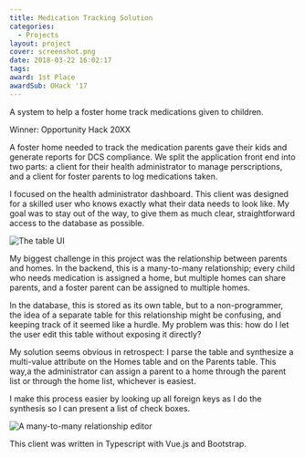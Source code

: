 ```yaml
---
title: Medication Tracking Solution
categories:
  - Projects
layout: project
cover: screenshot.png
date: 2018-03-22 16:02:17
tags:
award: 1st Place
awardSub: OHack '17
---
```

A system to help a foster home track medications given to children.

<!-- more -->
Winner: Opportunity Hack 20XX

A foster home needed to track the medication parents gave their kids and generate reports for DCS compliance. We split the application front end into two parts: a client for their health administrator to manage perscriptions, and a client for foster parents to log medications taken.

I focused on the health administrator dashboard. This client was designed for a skilled user who knows exactly what their data needs to look like. My goal was to stay out of the way, to give them as much clear, straightforward access to the database as possible.

![The table UI](screenshot.png)

My biggest challenge in this project was the relationship between parents and homes. In the backend, this is a many-to-many relationship; every child who needs medication is assigned a home, but multiple homes can share parents, and a foster parent can be assigned to multiple homes.

In the database, this is stored as its own table, but to a non-programmer, the idea of a separate table for this relationship might be confusing, and keeping track of it seemed like a hurdle. My problem was this: how do I let the user edit this table without exposing it directly?

My solution seems obvious in retrospect: I parse the table and synthesize a multi-value attribute on the Homes table and on the Parents table. This way,a the administrator can assign a parent to a home through the parent list or through the home list, whichever is easiest.

I make this process easier by looking up all foreign keys as I do the synthesis so I can present a list of check boxes.

![A many-to-many relationship editor](screenshot.png)

This client was written in Typescript with Vue.js and Bootstrap.
